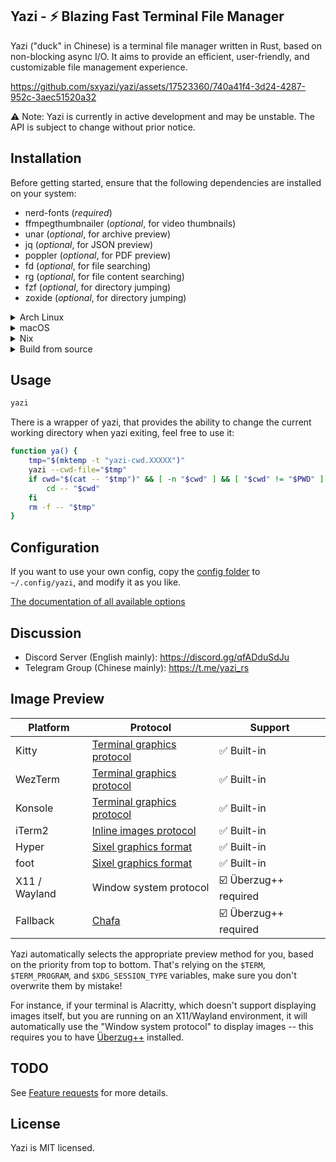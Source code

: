 ## Yazi - ⚡️ Blazing Fast Terminal File Manager

Yazi ("duck" in Chinese) is a terminal file manager written in Rust, based on non-blocking async I/O. It aims to provide an efficient, user-friendly, and customizable file management experience.

https://github.com/sxyazi/yazi/assets/17523360/740a41f4-3d24-4287-952c-3aec51520a32

⚠️ Note: Yazi is currently in active development and may be unstable. The API is subject to change without prior notice.

## Installation

Before getting started, ensure that the following dependencies are installed on your system:

- nerd-fonts (_required_)
- ffmpegthumbnailer (_optional_, for video thumbnails)
- unar (_optional_, for archive preview)
- jq (_optional_, for JSON preview)
- poppler (_optional_, for PDF preview)
- fd (_optional_, for file searching)
- rg (_optional_, for file content searching)
- fzf (_optional_, for directory jumping)
- zoxide (_optional_, for directory jumping)

<details>

<summary>Arch Linux</summary>

Install with paru or your favorite AUR helper:

```bash
paru -S yazi ffmpegthumbnailer unarchiver jq poppler fd ripgrep fzf zoxide
```

Or, you can replace `yazi` with `yazi-bin` package if you want pre-built binary instead of compiling by yourself.

</details>

<details>

<summary>macOS</summary>

Install Yazi and its dependencies with Homebrew:

```bash
brew install yazi ffmpegthumbnailer unar jq poppler fd ripgrep fzf zoxide
brew tap homebrew/cask-fonts && brew install --cask font-symbols-only-nerd-font
```

If you prefer to use the most recent code, use `--HEAD` flag:

```bash
brew install yazi --HEAD
```

Or you can install Yazi via cargo:

```bash
cargo install --git https://github.com/sxyazi/yazi.git
```

</details>

<details>

<summary>Nix</summary>

The [Nix package of Yazi](https://search.nixos.org/packages?channel=unstable&show=yazi) is available. Nix users can install Yazi via:

```bash
# On NixOS:
nix-env -iA nixos.yazi

# On Non NixOS:
nix-env -iA nixpkgs.yazi
```

Or add the following to your configuration:

```nix
# configuration.nix
environment.systemPackages = with pkgs; [
	yazi
];
```

You can also manage Yazi's configuration using the
[home-manager](https://nix-community.github.io/home-manager/options.html#opt-programs.yazi.enable).

</details>

<details>

<summary>Build from source</summary>

Execute the following commands to clone the project and build Yazi:

```bash
git clone https://github.com/sxyazi/yazi.git
cd yazi
cargo build --release
```

Then, you can run:

```bash
./target/release/yazi
```

</details>

## Usage

```bash
yazi
```

There is a wrapper of yazi, that provides the ability to change the current working directory when yazi exiting, feel free to use it:

```bash
function ya() {
	tmp="$(mktemp -t "yazi-cwd.XXXXX")"
	yazi --cwd-file="$tmp"
	if cwd="$(cat -- "$tmp")" && [ -n "$cwd" ] && [ "$cwd" != "$PWD" ]; then
		cd -- "$cwd"
	fi
	rm -f -- "$tmp"
}
```

## Configuration

If you want to use your own config, copy the [config folder](./config/preset) to `~/.config/yazi`, and modify it as you like.

[The documentation of all available options](./config/docs)

## Discussion

- Discord Server (English mainly): https://discord.gg/qfADduSdJu
- Telegram Group (Chinese mainly): https://t.me/yazi_rs

## Image Preview

| Platform      | Protocol                                                                         | Support               |
| ------------- | -------------------------------------------------------------------------------- | --------------------- |
| Kitty         | [Terminal graphics protocol](https://sw.kovidgoyal.net/kitty/graphics-protocol/) | ✅ Built-in           |
| WezTerm       | [Terminal graphics protocol](https://sw.kovidgoyal.net/kitty/graphics-protocol/) | ✅ Built-in           |
| Konsole       | [Terminal graphics protocol](https://sw.kovidgoyal.net/kitty/graphics-protocol/) | ✅ Built-in           |
| iTerm2        | [Inline images protocol](https://iterm2.com/documentation-images.html)           | ✅ Built-in           |
| Hyper         | [Sixel graphics format](https://www.vt100.net/docs/vt3xx-gp/chapter14.html)      | ✅ Built-in           |
| foot          | [Sixel graphics format](https://www.vt100.net/docs/vt3xx-gp/chapter14.html)      | ✅ Built-in           |
| X11 / Wayland | Window system protocol                                                           | ☑️ Überzug++ required |
| Fallback      | [Chafa](https://hpjansson.org/chafa/)                                            | ☑️ Überzug++ required |

Yazi automatically selects the appropriate preview method for you, based on the priority from top to bottom.
That's relying on the `$TERM`, `$TERM_PROGRAM`, and `$XDG_SESSION_TYPE` variables, make sure you don't overwrite them by mistake!

For instance, if your terminal is Alacritty, which doesn't support displaying images itself, but you are running on an X11/Wayland environment,
it will automatically use the "Window system protocol" to display images -- this requires you to have [Überzug++](https://github.com/jstkdng/ueberzugpp) installed.

## TODO

See [Feature requests](https://github.com/sxyazi/yazi/issues/51) for more details.

## License

Yazi is MIT licensed.
